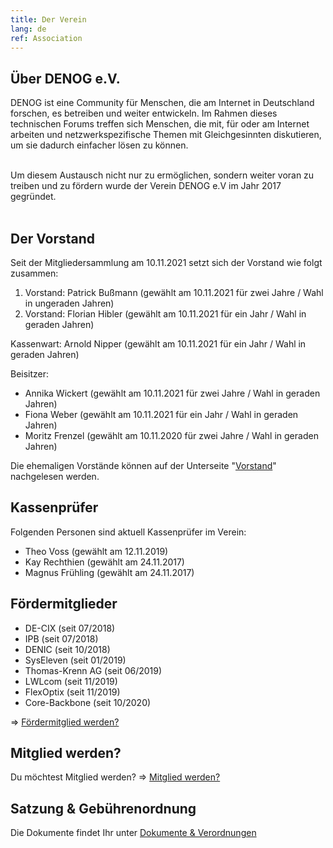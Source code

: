 ```yaml
---
title: Der Verein
lang: de
ref: Association
---
```


## Über DENOG e.V.
DENOG ist eine Community für Menschen, die am Internet in Deutschland forschen, es betreiben und weiter entwickeln. Im Rahmen dieses technischen Forums treffen sich Menschen, die mit, für oder am Internet arbeiten und netzwerkspezifische Themen mit Gleichgesinnten diskutieren, um sie dadurch einfacher lösen zu können.
<br />
<br /> 

Um diesem Austausch nicht nur zu ermöglichen, sondern weiter voran zu treiben und zu fördern wurde der Verein DENOG e.V im Jahr 2017 gegründet.
<br /> 
<br /> 


## Der Vorstand 

Seit der Mitgliedersammlung am 10.11.2021 setzt sich der Vorstand wie folgt zusammen: 

1. Vorstand: Patrick Bußmann (gewählt am 10.11.2021 für zwei Jahre / Wahl in ungeraden Jahren) 
2. Vorstand: Florian Hibler (gewählt am 10.11.2021 für ein Jahr / Wahl in geraden Jahren)

Kassenwart: Arnold Nipper (gewählt am 10.11.2021 für ein Jahr / Wahl in geraden Jahren)

Beisitzer:
- Annika Wickert (gewählt am 10.11.2021 für zwei Jahre / Wahl in geraden Jahren)
- Fiona Weber (gewählt am 10.11.2021 für ein Jahr / Wahl in geraden Jahren)
- Moritz Frenzel (gewählt am 10.11.2020 für zwei Jahre / Wahl in geraden Jahren)


Die ehemaligen Vorstände können auf der Unterseite "<a href="board.html">Vorstand</a>" nachgelesen werden. 


## Kassenprüfer 

Folgenden Personen sind aktuell Kassenprüfer im Verein:

- Theo Voss (gewählt am 12.11.2019)
- Kay Rechthien (gewählt am 24.11.2017) 
- Magnus Frühling (gewählt am 24.11.2017) 


## Fördermitglieder

- DE-CIX (seit 07/2018)
- IPB (seit 07/2018)
- DENIC (seit 10/2018)
- SysEleven (seit 01/2019)
- Thomas-Krenn AG (seit 06/2019)
- LWLcom (seit 11/2019)
- FlexOptix (seit 11/2019)
- Core-Backbone (seit 10/2020)

=> <a href="become_sustaining_member.html">Fördermitglied werden?</a>


## Mitglied werden? 

Du möchtest Mitglied werden? => <a href="become_member.html">Mitglied werden?</a>


## Satzung & Gebührenordnung

Die Dokumente findet Ihr unter <a href="documents.html">Dokumente & Verordnungen</a>

